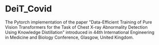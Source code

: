 # DeiT_Covid
The Pytorch implementation of the paper "Data-Efficient Training of Pure Vision Transformers for the Task of Chest X-ray Abnormality Detection Using Knowledge Distillation" introduced in 44th International Engineering in Medicine and Biology Conference, Glasgow, United Kingdom.
